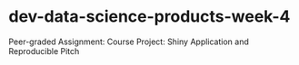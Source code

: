 # dev-data-science-products-week-4
Peer-graded Assignment: Course Project: Shiny Application and Reproducible Pitch
